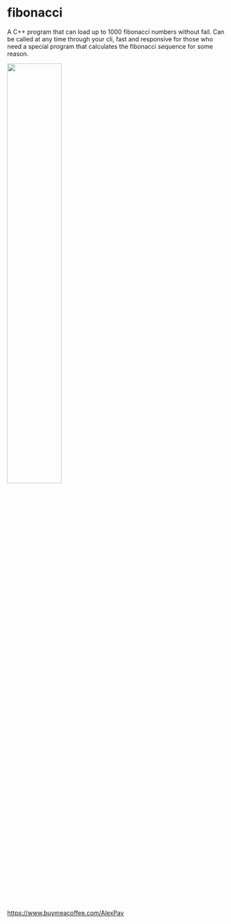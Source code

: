 # fibonacci
A C++ program that can load up to 1000 fibonacci numbers without fail. Can be called at any time through your cli, fast and responsive for those who need a special program that calculates the fibonacci sequence for some reason.

<img src="https://i.ibb.co/DGGJk5z/ezgif-com-gif-maker.gif" width="50%" height="50%">

https://www.buymeacoffee.com/AlexPav

